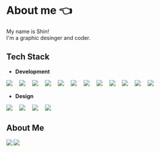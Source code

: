 # About me 👈
My name is Shin!<br>
I'm a graphic desinger and coder.

## Tech Stack
- **Development**<br>

![](https://skillicons.dev/icons?i=html)　 ![](https://skillicons.dev/icons?i=css)　 ![](https://skillicons.dev/icons?i=js)　 ![](https://skillicons.dev/icons?i=ts)　 ![](https://skillicons.dev/icons?i=php)　 ![](https://skillicons.dev/icons?i=threejs)　 ![](https://skillicons.dev/icons?i=sass)　 ![](https://skillicons.dev/icons?i=tailwind)　 ![](https://skillicons.dev/icons?i=wordpress)　 ![](https://skillicons.dev/icons?i=nextjs)　 ![](https://skillicons.dev/icons?i=astro)　 ![](https://skillicons.dev/icons?i=vite)

- **Design**<br>

![](https://skillicons.dev/icons?i=figma)　 ![](https://skillicons.dev/icons?i=ps)　 ![](https://skillicons.dev/icons?i=ai)　 ![](https://skillicons.dev/icons?i=xd)

## About Me
<a href="https://github.com/anuraghazra/github-readme-stats">
  <img align="left" src="https://github-readme-stats.vercel.app/api?username=shin-coder&count_private=true&theme=github_dark" />
</a>
<a href="https://github.com/anuraghazra/github-readme-stats">
  <img align="left" src="https://github-readme-stats.vercel.app/api/top-langs/?username=shin-coder&layout=compact&theme=github_dark" />
</a>




<!--
**shin-coder/shin-coder** is a ✨ _special_ ✨ repository because its `README.md` (this file) appears on your GitHub profile.

Here are some ideas to get you started:

- 🔭 I’m currently working on ...
- 🌱 I’m currently learning ...
- 👯 I’m looking to collaborate on ...
- 🤔 I’m looking for help with ...
- 💬 Ask me about ...
- 📫 How to reach me: ...
- 😄 Pronouns: ...
- ⚡ Fun fact: ...
-->

